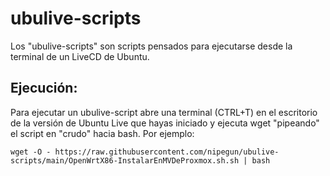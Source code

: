 # ubulive-scripts

Los "ubulive-scripts" son scripts pensados para ejecutarse desde la terminal de un LiveCD de Ubuntu.

## Ejecución:

Para ejecutar un ubulive-script abre una terminal (CTRL+T) en el escritorio de la versión de Ubuntu Live que hayas iniciado y ejecuta wget "pipeando" el script en "crudo" hacia bash. Por ejemplo:

```
wget -O - https://raw.githubusercontent.com/nipegun/ubulive-scripts/main/OpenWrtX86-InstalarEnMVDeProxmox.sh.sh | bash
```
